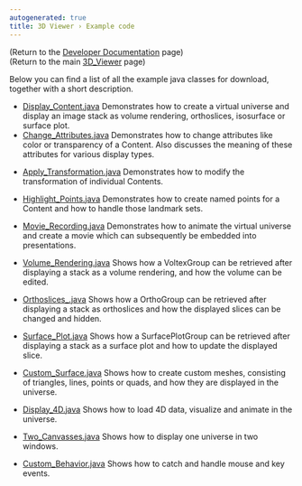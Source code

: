 ```yaml
---
autogenerated: true
title: 3D Viewer › Example code
---
```


(Return to the [Developer Documentation](/plugins/3d-viewer/developer-documentation) page)  
(Return to the main [3D\_Viewer](/plugins/3d-viewer) page)

Below you can find a list of all the example java classes for download, together with a short description.

-   [Display\_Content.java](https://github.com/bene51/3DViewer_Examples/blob/master/src/main/java/examples/Display_Content.java) Demonstrates how to create a virtual universe and display an image stack as volume rendering, orthoslices, isosurface or surface plot.
-   [Change\_Attributes.java](https://github.com/bene51/3DViewer_Examples/blob/master/src/main/java/examples/Change_Attributes.java) Demonstrates how to change attributes like color or transparency of a Content. Also discusses the meaning of these attributes for various display types.

<!-- -->

-   [Apply\_Transformation.java](https://github.com/bene51/3DViewer_Examples/blob/master/src/main/java/examples/Apply_Transformation.java) Demonstrates how to modify the transformation of individual Contents.

<!-- -->

-   [Highlight\_Points.java](https://github.com/bene51/3DViewer_Examples/blob/master/src/main/java/examples/Highlight_Points.java) Demonstrates how to create named points for a Content and how to handle those landmark sets.

<!-- -->

-   [Movie\_Recording.java](https://github.com/bene51/3DViewer_Examples/blob/master/src/main/java/examples/Movie_Recording.java) Demonstrates how to animate the virtual universe and create a movie which can subsequently be embedded into presentations.

<!-- -->

-   [Volume\_Rendering.java](https://github.com/bene51/3DViewer_Examples/blob/master/src/main/java/examples/Volume_Rendering.java) Shows how a VoltexGroup can be retrieved after displaying a stack as a volume rendering, and how the volume can be edited.

<!-- -->

-   [Orthoslices\_.java](https://github.com/bene51/3DViewer_Examples/blob/master/src/main/java/examples/Orthoslices_.java) Shows how a OrthoGroup can be retrieved after displaying a stack as orthoslices and how the displayed slices can be changed and hidden.

<!-- -->

-   [Surface\_Plot.java](https://github.com/bene51/3DViewer_Examples/blob/master/src/main/java/examples/Surface_Plot.java) Shows how a SurfacePlotGroup can be retrieved after displaying a stack as a surface plot and how to update the displayed slice.

<!-- -->

-   [Custom\_Surface.java](https://github.com/bene51/3DViewer_Examples/blob/master/src/main/java/examples/Custom_Surface.java) Shows how to create custom meshes, consisting of triangles, lines, points or quads, and how they are displayed in the universe.

<!-- -->

-   [Display\_4D.java](https://github.com/bene51/3DViewer_Examples/blob/master/src/main/java/examples/Display_4D.java) Shows how to load 4D data, visualize and animate in the universe.

<!-- -->

-   [Two\_Canvasses.java](https://github.com/bene51/3DViewer_Examples/blob/master/src/main/java/examples/Two_Canvasses.java) Shows how to display one universe in two windows.

<!-- -->

-   [Custom\_Behavior.java](https://github.com/bene51/3DViewer_Examples/blob/master/src/main/java/examples/Custom_Behavior.java) Shows how to catch and handle mouse and key events.
